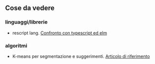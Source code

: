 ## Cose da vedere

### linguaggi/librerie

- rescript lang. [Confronto con typescript ed elm](https://blog.codecentric.de/en/2021/01/rescript-compare-typescript-elm/)

### algoritmi

- K-means per segmentazione e suggerimenti. [Articolo di riferimento](https://www.analyticsvidhya.com/blog/2021/01/profiling-market-segments-using-k-means-clustering/)
